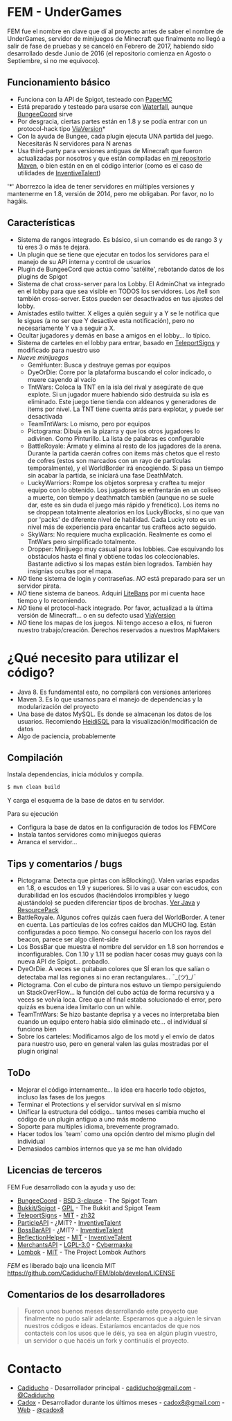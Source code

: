 # FEM - UnderGames

FEM fue el nombre en clave que dí al proyecto antes de saber el nombre de UnderGames, servidor de minijuegos de Minecraft que finalmente no llegó a salir de fase de pruebas y se canceló en Febrero de 2017, habiendo sido desarrollado desde Junio de 2016 (el repositorio comienza en Agosto o Septiembre, si no me equivoco).

## Funcionamiento básico
  - Funciona con la API de Spigot, testeado con [PaperMC](https://github.com/PaperMC/Paper)
  - Está preparado y testeado para usarse con [Waterfall](https://github.com/WaterfallMC/Waterfall), aunque [BungeeCoord](https://github.com/SpigotMC/BungeeCord) sirve
  - Por desgracia, ciertas partes están en 1.8 y se podía entrar con un protocol-hack tipo [ViaVersion](https://github.com/MylesIsCool/ViaVersion)*
  - Con la ayuda de Bungee, cada plugin ejecuta UNA partida del juego. Necesitarás N servidores para N arenas
  - Usa third-party para versiones antiguas de Minecraft que fueron actualizadas por nosotros y que están compiladas en [mi repositorio Maven](https://cadiducho.com/repo), o bien están en en el código interior (como es el caso de utilidades de [InventiveTalent](https://github.com/InventivetalentDev))

'*' Aborrezco la idea de tener servidores en múltiples versiones y mantenerme en 1.8, versión de 2014, pero me obligaban. Por favor, no lo hagáis.

## Características
  - Sistema de rangos integrado. Es básico, si un comando es de rango 3 y tú eres 3 o más te dejará.
  - Un plugin que se tiene que ejecutar en todos los servidores para el manejo de su API interna y control de usuarios
  - Plugin de BungeeCord que actúa como 'satélite', rebotando datos de los plugins de Spigot
  - Sistema de chat cross-server para los Lobby. El AdminChat va integrado en el lobby para que sea visible en TODOS los servidores. Los /tell son también cross-server. Estos pueden ser desactivados en tus ajustes del lobby.
  - Amistades estilo twitter. X eliges a quién seguir y a Y se le notifica que le sigues (a no ser que Y desactive esta notificación), pero no necesariamente Y va a seguir a X.
  - Ocultar jugadores y demás en base a amigos en el lobby... lo típico.
  - Sistema de carteles en el lobby para entrar, basado en [TeleportSigns](https://github.com/zh32/TeleportSigns) y modificado para nuestro uso
  - *Nueve minijuegos*
    - GemHunter: Busca y destruye gemas por equipos
    - DyeOrDie: Corre por la plataforma buscando el color indicado, o muere cayendo al vacío
    - TntWars: Coloca la TNT en la isla del rival y asegúrate de que explote. Si un jugador muere habiendo sido destruida su isla es eliminado. Este juego tiene tienda con aldeanos y generadores de items por nivel. La TNT tiene cuenta atrás para explotar, y puede ser desactivada
    - TeamTntWars: Lo mismo, pero por equipos
    - Pictograma: Dibuja en la pizarra y que los otros jugadores lo adivinen. Como Pinturillo. La lista de palabras es configurable
    - BattleRoyale: Ármate y elimina al resto de los jugadores de la arena. Durante la partida caerán cofres con items más chetos que el resto de cofres (estos son marcados con un rayo de partículas temporalmente), y el WorldBorder irá encogiendo. Si pasa un tiempo sin acabar la partida, se iniciará una fase DeathMatch.
    - LuckyWarriors: Rompe los objetos sorpresa y craftea tu mejor equipo con lo obtenido. Los jugadores se enfrentarán en un coliseo a muerte, con tiempo y deathmatch también (aunque no se suele dar, este es sin duda el juego más rápido y frenético). Los items no se droppean totalmente aleatorios en los LuckyBlocks, si no que van por 'packs' de diferente nivel de habilidad. Cada Lucky roto es un nivel más de experiencia para encantar tus crafteos acto seguido.
    - SkyWars: No requiere mucha explicación. Realmente es como el TntWars pero simplificado totalmente.
    - Dropper: Minijuego muy casual para los lobbies. Cae esquivando los obstáculos hasta el final y obtiene todas los coleccionables. Bastante adictivo si los mapas están bien logrados. También hay insignias ocultas por el mapa.
  - *NO* tiene sistema de login y contraseñas. *NO* está preparado para ser un servidor pirata.
  - *NO* tiene sistema de baneos. Adquirí [LiteBans](https://www.spigotmc.org/resources/litebans.3715/) por mi cuenta hace tiempo y lo recomiendo.
  - *NO* tiene el protocol-hack integrado. Por favor, actualizad a la última versión de Minecraft... o en su defecto usad [ViaVersion](https://github.com/MylesIsCool/ViaVersion)
  - *NO* tiene los mapas de los juegos. Ni tengo acceso a ellos, ni fueron nuestro trabajo/creación. Derechos reservados a nuestros MapMakers
# ¿Qué necesito para utilizar el código?

  - Java 8. Es fundamental esto, no compilará con versiones anteriores
  - Maven 3. Es lo que usamos para el manejo de dependencias y la modularización del proyecto
  - Una base de datos MySQL. Es donde se almacenan los datos de los usuarios. Recomiendo [HeidiSQL](https://www.heidisql.com/) para la visualización/modificación de datos
  - Algo de paciencia, probablemente

## Compilación

Instala dependencias, inicia módulos y compila.

```sh
$ mvn clean build
```

Y carga el esquema de la base de datos en tu servidor.

Para su ejecución
* Configura la base de datos en la configuración de todos los FEMCore
* Instala tantos servidores como minijuegos quieras
* Arranca el servidor...

## Tips y comentarios / bugs
* Pictograma: Detecta que pintas con isBlocking(). Valen varias espadas en 1.8, o escudos en 1.9 y superiores. Si lo vas a usar con escudos, con durabilidad en los escudos (haciéndolos irrompibles y luego ajustándolo) se pueden diferenciar tipos de brochas. [Ver Java](https://github.com/Cadiducho/FEM/blob/82eb585797f24a80a644528a9f665923949ba7de/FEM-Pictograma/src/com/cadiducho/fem/pic/listener/GameListener.java#L45) y [ResourcePack](https://www.spigotmc.org/wiki/custom-item-models-in-1-9-and-up/)
* BattleRoyale. Algunos cofres quizás caen fuera del WorldBorder. A tener en cuenta. Las partículas de los cofres caídos dan MUCHO lag. Están configuradas a poco tiempo. No conseguí hacerlo con los rayos del beacon, parece ser algo client-side
* Los BossBar que muestra el nombre del servidor en 1.8 son horrendos e inconfigurables. Con 1.10 y 1.11 se podían hacer cosas muy guays con la nueva API de Spigot... probadlo.
* DyeOrDie. A veces se quitaban colores que SÍ eran los que salían o detectaba mal las regiones si no eran rectangulares... ¯\_(ツ)_/¯
* Pictograma. Con el cubo de pintura nos estuvo un tiempo persiguiendo un StackOverFlow... la función del cubo actúa de forma recursiva y a veces se volvía loca. Creo que al final estaba solucionado el error, pero quizás es buena idea limitarlo con un while.
* TeamTntWars: Se hizo bastante deprisa y a veces no interpretaba bien cuando un equipo entero había sido eliminado etc... el individual sí funciona bien
* Sobre los carteles: Modificamos algo de los motd y el envío de datos para nuestro uso, pero en general valen las guías mostradas por el plugin original

## ToDo
 - Mejorar el código internamente... la idea era hacerlo todo objetos, incluso las fases de los juegos
 - Terminar el Protections y el servidor survival en sí mismo
 - Unificar la estructura del código... tantos meses cambia mucho el código de un plugin antiguo a uno más moderno
 - Soporte para multiples idioma, brevemente programado.
 - Hacer todos los ´team´ como una opción dentro del mismo plugin del individual
 - Demasiados cambios internos que ya se me han olvidado

## Licencias de terceros

FEM Fue desarrollado con la ayuda y uso de:
* [BungeeCoord](https://github.com/SpigotMC/BungeeCord) - [BSD 3-clause](https://github.com/SpigotMC/BungeeCord/blob/master/LICENSE) - The Spigot Team
* [Bukkit/Spigot](https://hub.spigotmc.org/stash/projects/SPIGOT) - [GPL](https://hub.spigotmc.org/stash/projects/SPIGOT/repos/bukkit/browse/LICENCE.txt) - The Bukkit and Spigot Team
* [TeleportSigns](https://github.com/zh32/TeleportSigns) - [MIT](https://github.com/zh32/TeleportSigns/blob/development/LICENSE) - [zh32](https://github.com/zh32/)
* [ParticleAPI](https://github.com/InventivetalentDev/ParticleAPI) - ¿MIT? - [InventiveTalent](https://github.com/InventivetalentDev)
* [BossBarAPI](https://github.com/InventivetalentDev/BossBarAPI) - ¿MIT? - [InventiveTalent](https://github.com/InventivetalentDev)
* [ReflectionHelper](https://github.com/InventivetalentDev/ReflectionHelper) - [MIT](https://github.com/InventivetalentDev/ReflectionHelper/blob/master/LICENSE) - [InventiveTalent](https://github.com/InventivetalentDev)
* [MerchantsAPI](https://github.com/Cybermaxke/MerchantsAPI) - [LGPL-3.0](https://github.com/Cybermaxke/MerchantsAPI/blob/master/LICENSE.txt) - [Cybermaxke](https://github.com/Cybermaxke)
* [Lombok](https://projectlombok.org/) - [MIT](https://opensource.org/licenses/mit-license.php) - The Project Lombok Authors

*FEM* es liberado bajo una licencia MIT https://github.com/Cadiducho/FEM/blob/develop/LICENSE

## Comentarios de los desarrolladores

> Fueron unos buenos meses desarrollando este proyecto que finalmente no pudo salir adelante. Esperamos que a alguien le sirvan nuestros códigos e ideas. Estaríamos encantados de que nos contacteis con los usos que le déis, ya sea en algún plugin vuestro, un servidor o que hacéis un fork y continuáis el proyecto.

# Contacto
* [Cadiducho](https://github.com/Cadiducho) - Desarrollador principal - cadiducho@gmail.com - [@Cadiducho](https://twitter.com/Cadiducho)
* [Cadox](https://github.com/cadox8) - Desarrollador durante los últimos meses - cadox8@gmail.com - [Web](http://cadox8.me) - [@cadox8](https://twitter.com/cadox8)

